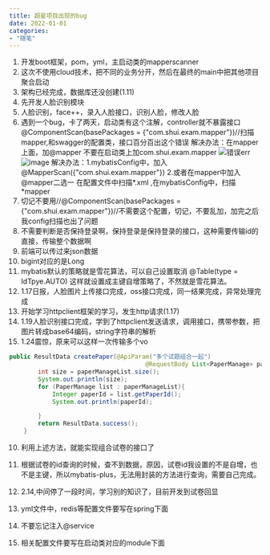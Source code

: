 ```yaml
---
title: 超星项目出现的bug
date: 2022-01-01
categories:
- "随笔"
---
```

1. 开发boot框架，pom，yml，主启动类的mapperscanner
1. 这次不使用cloud技术，把不同的业务分开，然后在最终的main中把其他项目聚合启动
2. 架构已经完成，数据库还没创建(1.11)
3. 先开发人脸识别模块
4. 人脸识别，face++，录入人脸接口，识别人脸，修改人脸
5. 遇到一个bug，卡了两天，启动类有这个注解，controller就不暴露接口@ComponentScan(basePackages = {"com.shui.exam.mapper"})//扫描mapper,和swagger的配置类，接口百分百出这个错误
解决办法：在mapper上面，加@mapper 不要在启动类上加com.shui.exam.mapper
![错误err](https://cdn.jsdelivr.net/gh/ShuiLinzi/blog-image@master/错误err.jpg)
![image](https://cdn.jsdelivr.net/gh/ShuiLinzi/blog-image@master/image.5n0i8x2y5lc0.jpg)
解决办法：1.mybatisConfig中，加入@MapperScan({"com.shui.exam.mapper"})
            2.或者在mapper中加入@mapper二选一
在配置文件中扫描*.xml ,在mybatisConfig中，扫描*mapper
1. 切记不要用//@ComponentScan(basePackages = {"com.shui.exam.mapper"})//不需要这个配置，切记，不要乱加，加完之后我config扫描也出了问题
2. 不需要判断是否保持登录啊，保持登录是保持登录的接口，这种需要传输id的直接，传输整个数据啊
3. 前端可以传过来json数据
4. bigint对应的是Long
5. mybatis默认的策略就是雪花算法，可以自己设置取消
   @Table(type = IdTpye.AUTO)
   这样就设置成主键自增策略了，不然就是雪花算法。
6. 1.17日报，人脸图片上传接口完成，oss接口完成，同一结果完成，异常处理完成
7. 开始学习httpclient框架的学习，发生http请求(1.17)
8. 1.19人脸识别接口完成，学到了httpclient发送请求，调用接口，携带参数，把图片转成base64编码，string字符串的解析
9. 1.24震惊，原来可以这样一次传输多个vo
```java
public ResultData createPaper(@ApiParam("多个试题组合一起")
                                      @RequestBody List<PaperManage> paperManageList){
        int size = paperManageList.size();
        System.out.println(size);
        for (PaperManage list : paperManageList){
            Integer paperId = list.getPaperId();
            System.out.println(paperId);

        }
        return ResultData.success();
    }
```
10. 利用上述方法，就能实现组合试卷的接口了
11. 根据试卷的id查询的时候，查不到数据，原因，试卷id我设置的不是自增，也不是主键，所以mybatis-plus，无法用封装的方法进行查询，需要自己完成。
12. 2.14,中间停了一段时间，学习别的知识了，目前开发到试卷回显


13. yml文件中，redis等配置文件要写在spring下面
14. 不要忘记注入@service
15. 相关配置文件要写在启动类对应的module下面